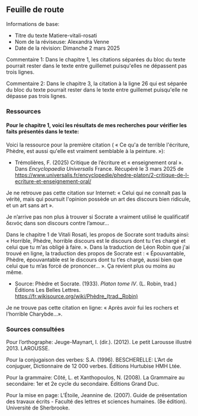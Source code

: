 ## Feuille de route

Informations de base:
* Titre du texte Matiere-vitali-rosati
* Nom de la réviseuse: Alexandra Venne
* Date de la révision: Dimanche 2 mars 2025

Commentaire 1: Dans le chapitre 1, les citations séparées du bloc du texte pourrait rester dans le texte entre guillemet puisqu'elles ne dépassent pas trois lignes. 

Commentaire 2: Dans le chapitre 3, la citation à la ligne 26 qui est séparée du bloc du texte pourrait rester dans le texte entre guillemet puisqu'elle ne dépasse pas trois lignes.

### Ressources
#### Pour le chapitre 1, voici les résultats de mes recherches pour vérifier les faits présentés dans le texte:

Voici la ressource pour la première citation ( « Ce qu'a de terrible l'écriture, Phèdre, est aussi qu'elle est vraiment semblable à la peinture. »):
* Trémolières, F. (2025) Critique de l’écriture et « enseignement oral ». Dans *Encyclopaedia Universalis* France. Récupéré le 3 mars 2025 de https://www.universalis.fr/encyclopedie/phedre-platon/2-critique-de-l-ecriture-et-enseignement-oral/

Je ne retrouve pas cette citation sur Internet: « Celui qui ne connaît pas la vérité, mais qui poursuit l'opinion possède un art des discours bien ridicule, et un art sans art ». 

Je n’arrive pas non plus à trouver si Socrate a vraiment utilisé le qualificatif δεινός dans son discours contre l’amour…

Dans le chapitre 1 de Vitali Rosati, les propos de Socrate sont traduits ainsi: « Horrible, Phèdre, horrible discours est le discours dont tu t'es chargé et celui que tu m'as obligé à faire. ». Dans la traduction de Léon Robin que j'ai trouvé en ligne, la traduction des propos de Socrate est : « Épouvantable, Phèdre, épouvantable est le discours dont tu t’es chargé, aussi bien que celui que tu m’as forcé de prononcer… ». Ça revient plus ou moins au même.
* Source: Phèdre et Socrate. (1933). *Platon tome IV*. (L. Robin, trad.) Éditions Les Belles Lettres. https://fr.wikisource.org/wiki/Phèdre_(trad._Robin)

Je ne trouve pas cette citation en ligne: « Après avoir fui les rochers et l'horrible Charybde...».



### Sources consultées
Pour l’orthographe: 
Jeuge-Maynart, I. (dir.). (2012). Le petit Larousse illustré 2013. LAROUSSE.

Pour la conjugaison des verbes:
S.A. (1996). BESCHERELLE: L’Art de conjuguer, Dictionnaire de 12 000 verbes. Éditions Hurtubise HMH Ltée.

Pour la grammaire:
Côté, L. et Xanthopoulos, N. (2008). La Grammaire au secondaire: 1er et 2e cycle du secondaire. Éditions Grand Duc.

Pour la mise en page:
L’Étoile, Jeannine de. (2007). Guide de présentation des travaux écrits - Faculté des lettres et sciences humaines. (8e édition). Université de Sherbrooke.
